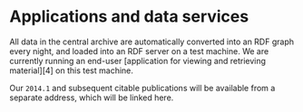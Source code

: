 # Applications and data services #





All data in the central archive are automatically converted into an RDF graph every night, and loaded into an RDF server on a test machine.   We are currently running an end-user [application for viewing and retrieving material][4] on this test machine.

Our `2014.1` and subsequent citable publications will be available from a separate address, which will be linked here.